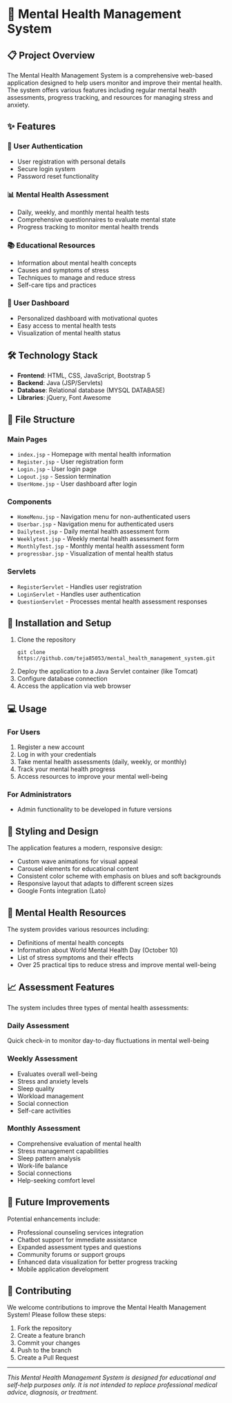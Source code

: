 # 🧠 Mental Health Management System

## 📋 Project Overview
The Mental Health Management System is a comprehensive web-based application designed to help users monitor and improve their mental health. The system offers various features including regular mental health assessments, progress tracking, and resources for managing stress and anxiety.

## ✨ Features

### 🔐 User Authentication
- User registration with personal details
- Secure login system
- Password reset functionality

### 📊 Mental Health Assessment
- Daily, weekly, and monthly mental health tests
- Comprehensive questionnaires to evaluate mental state
- Progress tracking to monitor mental health trends

### 📚 Educational Resources
- Information about mental health concepts
- Causes and symptoms of stress
- Techniques to manage and reduce stress
- Self-care tips and practices

### 📱 User Dashboard
- Personalized dashboard with motivational quotes
- Easy access to mental health tests
- Visualization of mental health status

## 🛠️ Technology Stack
- **Frontend**: HTML, CSS, JavaScript, Bootstrap 5
- **Backend**: Java (JSP/Servlets)
- **Database**: Relational database (MYSQL DATABASE)
- **Libraries**: jQuery, Font Awesome

## 📂 File Structure

### Main Pages
- `index.jsp` - Homepage with mental health information
- `Register.jsp` - User registration form
- `Login.jsp` - User login page
- `Logout.jsp` - Session termination
- `UserHome.jsp` - User dashboard after login

### Components
- `HomeMenu.jsp` - Navigation menu for non-authenticated users
- `Userbar.jsp` - Navigation menu for authenticated users
- `Dailytest.jsp` - Daily mental health assessment form
- `Weeklytest.jsp` - Weekly mental health assessment form
- `MonthlyTest.jsp` - Monthly mental health assessment form
- `progressbar.jsp` - Visualization of mental health status

### Servlets
- `RegisterServlet` - Handles user registration
- `LoginServlet` - Handles user authentication
- `QuestionServlet` - Processes mental health assessment responses

## 🚀 Installation and Setup
1. Clone the repository
   ```
   git clone https://github.com/teja85053/mental_health_management_system.git
   ```
2. Deploy the application to a Java Servlet container (like Tomcat)
3. Configure database connection
4. Access the application via web browser

## 💻 Usage

### For Users
1. Register a new account
2. Log in with your credentials
3. Take mental health assessments (daily, weekly, or monthly)
4. Track your mental health progress
5. Access resources to improve your mental well-being

### For Administrators
- Admin functionality to be developed in future versions

## 🎨 Styling and Design
The application features a modern, responsive design:
- Custom wave animations for visual appeal
- Carousel elements for educational content
- Consistent color scheme with emphasis on blues and soft backgrounds
- Responsive layout that adapts to different screen sizes
- Google Fonts integration (Lato)

## 🌈 Mental Health Resources
The system provides various resources including:
- Definitions of mental health concepts
- Information about World Mental Health Day (October 10)
- List of stress symptoms and their effects
- Over 25 practical tips to reduce stress and improve mental well-being

## 📈 Assessment Features
The system includes three types of mental health assessments:

### Daily Assessment
Quick check-in to monitor day-to-day fluctuations in mental well-being

### Weekly Assessment
- Evaluates overall well-being
- Stress and anxiety levels
- Sleep quality
- Workload management
- Social connection
- Self-care activities

### Monthly Assessment
- Comprehensive evaluation of mental health
- Stress management capabilities
- Sleep pattern analysis
- Work-life balance
- Social connections
- Help-seeking comfort level

## 🔮 Future Improvements
Potential enhancements include:
- Professional counseling services integration
- Chatbot support for immediate assistance
- Expanded assessment types and questions
- Community forums or support groups
- Enhanced data visualization for better progress tracking
- Mobile application development

## 👥 Contributing
We welcome contributions to improve the Mental Health Management System! Please follow these steps:
1. Fork the repository
2. Create a feature branch
3. Commit your changes
4. Push to the branch
5. Create a Pull Request

---

*This Mental Health Management System is designed for educational and self-help purposes only. It is not intended to replace professional medical advice, diagnosis, or treatment.*